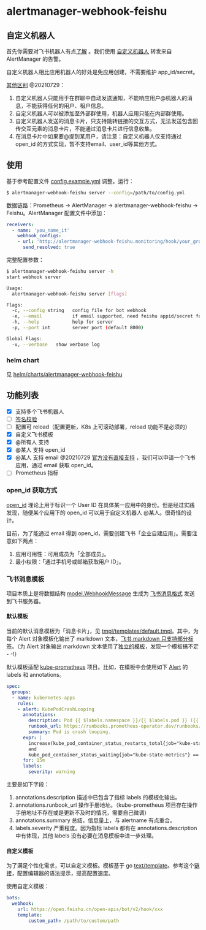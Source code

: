 # alertmanager-webhook-feishu

## 自定义机器人

首先你需要对飞书机器人有点[了解](https://open.feishu.cn/document/ukTMukTMukTM/uATM04CMxQjLwEDN) 。我们使用 [自定义机器人](https://open.feishu.cn/document/ukTMukTMukTM/ucTM5YjL3ETO24yNxkjN) 转发来自 AlertManager 的告警。

自定义机器人相比应用机器人的好处是免应用创建，不需要维护 app_id/secret。

[其他区别](https://open.feishu.cn/document/ukTMukTMukTM/ucTM5YjL3ETO24yNxkjN) @20210729：

1. 自定义机器人只能用于在群聊中自动发送通知，不能响应用户@机器人的消息，不能获得任何的用户、租户信息。 
2. 自定义机器人可以被添加至外部群使用，机器人应用只能在内部群使用。
3. 自定义机器人发送的消息卡片，只支持跳转链接的交互方式，无法发送包含回传交互元素的消息卡片，不能通过消息卡片进行信息收集。
4. 在消息卡片中如果要@提到某用户，请注意：自定义机器人仅支持通过 open_id 的方式实现，暂不支持email、user_id等其他方式。

## 使用

基于参考配置文件 [config.example.yml](examples/config.example.yml) 调整。运行：

```bash
$ alertmanager-webhook-feishu server --config=/path/to/config.yml
```

数据链路：Prometheus -> AlertManager -> alertmanager-webhook-feishu -> Feishu。AlertManager 配置文件中添加：

```yaml
receivers:
  - name: 'you_name_it'
    webhook_configs:
    - url: 'http://alertmanager-webhook-feishu.monitoring/hook/your_group_name'
      send_resolved: true
```

完整配置参数：

```bash
$ alertmanager-webhook-feishu server -h
start webhook server

Usage:
  alertmanager-webhook-feishu server [flags]

Flags:
  -c, --config string   config file for bot webhook
  -e, --email           if email supported, need feishu appid/secret for enabling
  -h, --help            help for server
  -p, --port int        server port (default 8000)

Global Flags:
  -v, --verbose   show verbose log

```



### helm chart

见 [helm/charts/alertmanager-webhook-feishu](helm/charts/alertmanager-webhook-feishu)

## 功能列表

- [x] 支持多个飞书机器人
- [ ] [签名校验](https://open.feishu.cn/document/ukTMukTMukTM/ucTM5YjL3ETO24yNxkjN#348211be)
- [ ] 配置可 reload（配置更新，K8s 上可滚动部署，reload 功能不是必须的）
- [x] 自定义飞书模板
- [x] @所有人 支持
- [x] @某人 支持 open_id
- [x] @某人 支持 email  @20210729 [官方没有直接支持](https://open.feishu.cn/document/ukTMukTMukTM/ucTM5YjL3ETO24yNxkjN#4996824a) ，我们可以申请一个飞书应用，通过 email 获取 open_id。
- [ ] Prometheus 指标

### open_id 获取方式

[open_id](https://open.feishu.cn/document/home/user-identity-introduction/open-id) 理论上用于标识一个 User ID 在具体某一应用中的身份。但是经过实践发现，随便某个应用下的 open_id 可以用于自定义机器人 @某人。很奇怪的设计。

目前，为了能通过 email 得到 open_id，需要创建飞书「企业自建应用」。需要注意如下两点：

1. 应用可用性：可用成员为「全部成员」。
2. 最小权限：「通过手机号或邮箱获取用户 ID」。

### 飞书消息模板

项目本质上是将数据结构 [model.WebhookMessage](model/model.go) 生成为 [飞书消息格式](https://open.feishu.cn/document/ukTMukTMukTM/ucTM5YjL3ETO24yNxkjN#8b0f2a1b) 发送到飞书服务器。

#### 默认模板

当前的默认消息模板为「消息卡片」，见 [tmpl/templates/default.tmpl](tmpl/templates/default.tmpl)。其中，为每个 Alert 对象模板化输出了 markdown 文本，[飞书 markdown 只支持部分标签](https://open.feishu.cn/document/ukTMukTMukTM/uADOwUjLwgDM14CM4ATN)。（为 Alert 对象输出 markdown 文本使用了[独立的模板](tmpl/templates/default_alert.tmpl)，发现一个模板搞不定 - -!）

默认模板适配 [kube-prometheus](https://github.com/prometheus-operator/kube-prometheus) 项目。比如，在模板中会使用如下 [Alert](https://github.com/prometheus-operator/kube-prometheus/blob/main/manifests/kubernetes-prometheusRule.yaml#L15) 的 labels 和 annotations。

```yaml
spec:
  groups:
  - name: kubernetes-apps
    rules:
    - alert: KubePodCrashLooping
      annotations:
        description: Pod {{ $labels.namespace }}/{{ $labels.pod }} ({{ $labels.container }}) is restarting {{ printf "%.2f" $value }} times / 10 minutes.
        runbook_url: https://runbooks.prometheus-operator.dev/runbooks/kubernetes/kubepodcrashlooping
        summary: Pod is crash looping.
      expr: |
        increase(kube_pod_container_status_restarts_total{job="kube-state-metrics"}[10m]) > 0
        and
        kube_pod_container_status_waiting{job="kube-state-metrics"} == 1
      for: 15m
      labels:
        severity: warning

```

主要是如下字段：

1. annotations.description 描述中已包含了指标 labels 的模板化输出。
2. annotations.runbook_url 操作手册地址。（kube-prometheus 项目存在操作手册地址不存在或是更新不及时的情况，需要自己微调）
3. annotations.summary 总结，信息量上，与 alertname 有点重合。
4. labels.severity 严重程度。因为指标 labels 都有在 annotations.description 中有体现，其他 labels 没有必要在消息模板中进一步处理。

#### 自定义模板

为了满足个性化需求，可以自定义模板。模板基于 go [text/template](https://golang.org/pkg/text/template/)。参考这个[链接](https://stackoverflow.com/questions/55170279/go-text-template-syntax-highlighting-in-goland)，配置编辑器的语法提示，提高配置速度。

使用自定义模板：

```yaml
bots:
  webhook:
    url: https://open.feishu.cn/open-apis/bot/v2/hook/xxx
    template:
    	custom_path: /path/to/custom/path

```

